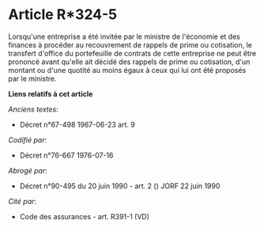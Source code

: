 # Article R*324-5

Lorsqu'une entreprise a été invitée par le ministre de l'économie et des finances à procéder au recouvrement de rappels de
prime ou cotisation, le transfert d'office du portefeuille de contrats de cette entreprise ne peut être prononcé avant
qu'elle ait décidé des rappels de prime ou cotisation, d'un montant ou d'une quotité au moins égaux à ceux qui lui ont été
proposés par le ministre.

**Liens relatifs à cet article**

_Anciens textes_:

  - Décret n°67-498 1967-06-23 art. 9

_Codifié par_:

  - Décret n°76-667 1976-07-16

_Abrogé par_:

  - Décret n°90-495 du 20 juin 1990 - art. 2 () JORF 22 juin 1990

_Cité par_:

  - Code des assurances - art. R391-1 (VD)
